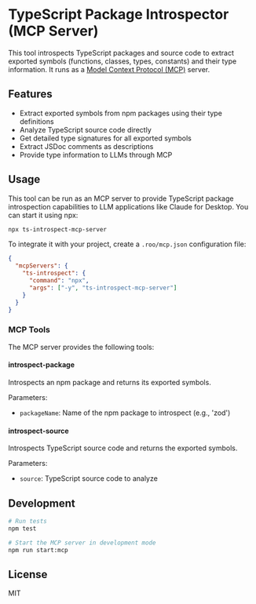 # TypeScript Package Introspector (MCP Server)

This tool introspects TypeScript packages and source code to extract exported symbols (functions, classes, types, constants) and their type information. It runs as a [Model Context Protocol (MCP)](https://modelcontextprotocol.io/) server.

## Features

- Extract exported symbols from npm packages using their type definitions
- Analyze TypeScript source code directly
- Get detailed type signatures for all exported symbols
- Extract JSDoc comments as descriptions
- Provide type information to LLMs through MCP

## Usage

This tool can be run as an MCP server to provide TypeScript package introspection capabilities to LLM applications like Claude for Desktop. You can start it using npx:

```bash
npx ts-introspect-mcp-server
```

To integrate it with your project, create a `.roo/mcp.json` configuration file:

```json
{
  "mcpServers": {
    "ts-introspect": {
      "command": "npx",
      "args": ["-y", "ts-introspect-mcp-server"]
    }
  }
}
```

### MCP Tools

The MCP server provides the following tools:

#### introspect-package

Introspects an npm package and returns its exported symbols.

Parameters:

- `packageName`: Name of the npm package to introspect (e.g., 'zod')

#### introspect-source

Introspects TypeScript source code and returns the exported symbols.

Parameters:

- `source`: TypeScript source code to analyze

## Development

```bash
# Run tests
npm test

# Start the MCP server in development mode
npm run start:mcp
```

## License

MIT
